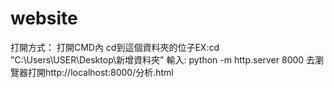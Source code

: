 # website
打開方式：
打開CMD內
cd到這個資料夾的位子EX:cd "C:\Users\USER\Desktop\新增資料夾"
輸入: python -m http.server 8000
去瀏覽器打開http://localhost:8000/分析.html
